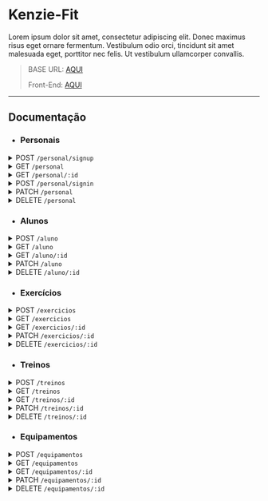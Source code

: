 # **Kenzie-Fit**

Lorem ipsum dolor sit amet, consectetur adipiscing elit. Donec maximus risus eget ornare fermentum. Vestibulum odio orci, tincidunt sit amet malesuada eget, porttitor nec felis. Ut vestibulum ullamcorper convallis.

> <p>BASE URL: <a href="https://academy-api-kenzie.herokuapp.com/">AQUI</a></p>
> <p>Front-End: <a href="https://github.com/thdias00/kenzie-fit">AQUI</a></p>

---

## **Documentação**

- ### **Personais**

<details>
  <summary>POST <code>/personal/signup</code></summary>
<p>Cadastra um novo personal no banco de dados.</p>
Corpo da requisição:

```json
{
  "nome": "José Alves", //Obrigatório
  "email": "jose@alves.com", //Obrigatório
  "cpf": "333.333.333-33", //Obrigatório
  "senha": "Aa*123" //Obrigatório
}
```

Corpo da resposta `201 CREATED`:

```json
{
  "id": 1,
  "nome": "José Alves",
  "email": "jose@alves.com",
  "cpf": "333.333.333-33",
  "alunos": []
}
```

</details>

<details>
  <summary>GET <code>/personal</code></summary>
<p>Retorna uma lista contendo todos os personais cadastrados no banco de dados.</p>
Corpo da requisição:

```
Não há corpo
```

Corpo da resposta `200 OK`:

```json
{
  "personal": [
    {
      "id": 1,
      "nome": "José Alves",
      "email": "jose@alves.com",
      "cpf": "333.333.333-33",
      "alunos": []
    }
  ]
}
```

</details>

<details>
  <summary>GET <code>/personal/:id</code></summary>
<p>Retorna as informações do personal indicado na url</p>
Corpo da requisição:

```
Não há corpo
```

Corpo da resposta `200 OK`:

```json
{
  "id": 1,
  "nome": "José Alves",
  "email": "jose1@email.com",
  "cpf": "333.333.333-32",
  "alunos": []
}
```

</details>

<details>
  <summary>POST <code>/personal/signin</code></summary>
<p>Realiza o login de um personal já cadastrado no banco de dados.</p>
Corpo da requisição:

```json
{
  "email": "jose@alves.com", //Obrigatório
  "senha": "Aa*123" //Obrigatório
}
```

Corpo da resposta `200 OK`:

```json
{
  "token": "eyJhbGciOiJIUzI1NiIsInR5cCI6IkpXVCJ9.eyJzdWIiOiIxMjM0NTY3ODkwIiwibmFtZSI6IkpvaG4gRG9lIiwiaWF0IjoxNTE2MjM5MDIyfQ.SflKxwRJSMeKKF2QT4fwpMeJf36POk6yJV_adQssw5c"
}
```

</details>

<details>
  <summary>PATCH <code>/personal</code></summary>
<p>Atualiza as informações de um personal já cadastrado no banco de dados.</p>
Corpo da requisição:

```json
{
  "nome": "josé Alvez"
}
```

Corpo da resposta `201 CREATED`:

```json
{
  "id": 1,
  "nome": "José Alvez",
  "email": "jose@alves.com",
  "cpf": "333.333.333-33",
  "alunos": []
}
```

</details>

<details>
  <summary>DELETE <code>/personal</code></summary>
<p>Realiza o login de um personal já cadastrado no banco de dados.</p>
Corpo da requisição:

```json
Não há corpo
```

Corpo da resposta `204 NO CONTENT`:

```json
Não há corpo
```

</details>

- ### **Alunos**

<details>
  <summary>POST <code>/aluno</code></summary>
<p>Cadastra um novo aluno no banco de dados.</p>
Corpo da requisição:

```json
{
  "nome": "Antonio Ruiz",
  "telefone": "(99)99999-9999",
  "email": "antonio@email.com",
  "peso": 80,
  "altura": 1.75
}
```

Corpo da resposta `201 CREATED`:

```json
{
  "nome": "Antonio Ruiz",
  "telefone": "(99)99999-9999",
  "email": "antonio@email.com",
  "peso": 80,
  "altura": 1.75,
  "id": 1,
  "imc": 26.1,
  "personal": {
    "id": 1,
    "nome": "José Alvez",
    "cpf": "333.333.333-33"
  }
}
```

</details>

<details>
  <summary>GET <code>/aluno</code></summary>
<p>Retorna uma lista contendo todos os alunos cadastrados no banco de dados.</p>
Corpo da requisição:

```json
Não há corpo
```

Corpo da resposta `200 OK`:

```json
{
    "alunos": [
        {
        "id": 1,
        "nome": "Antonio Luiz",
        "telefone": "(99)99999-9999",
        "email": "antonio@email.com",
        "peso": 80,
        "altura": 1.75,
        "imc": 26.1,
        "treinos": [
            {"id": 1,
            "nome": "A",
            "personal": {
                "nome": "José Alvez",
                "email": "jose@alves.com",
                "cpf": "333.333.333-33"
            },
            "dia": "Segunda-Feira",
            "exercicios": [
                {
                    "id": 1,
                    "nome": "Supino Reto",
                    "execução": {
                        "id": 1,
                        "series": 3,
                        "repetições": 10,
                        "carga": "10kg de cada lado"
                },
                "aparelho": {
                    "id": 1,
                    "nome": "Máquina Supino",
                    "código": 1
                }
                },
                {
                    "id": 2,
                    "nome": "Pack Deck",
                    "execução": {
                        "id": 2,
                        "series": 4,
                        "repetições": 12,
                        "carga": "40kg"
                    },
                    {"aparelho": {
                        "id": 2,
                        "nome": "Pack Deck",
                        "código": 5
                    }
                    }
                }
            ]
            }
        ]
        }
    ]
}
```

</details>

<details>
  <summary>GET <code>/aluno/:id</code></summary>
<p>Retorna as informações do aluno indicado na url.</p>
Corpo da requisição:

```json
Não há corpo
```

Corpo da resposta `200 OK`:

```json
{
    "id": 1,
    "nome": "Antonio Luiz",
    "telefone": "(99)99999-9999",
    "email": "antonio@email.com",
    "peso": 80,
    "altura": 1.75,
    "imc": 26.1,
    "treinos": [
        {"id": 1,
        "nome": "A",
        "personal": {
            "nome": "José Alvez",
            "email": "jose@alves.com",
            "cpf": "333.333.333-33"
        },
        "dia": "Segunda-Feira",
        "exercicios": [
            {
                "id": 1,
                "nome": "Supino Reto",
                "execução": {
                    "id": 1,
                    "series": 3,
                    "repetições": 10,
                    "carga": "10kg de cada lado"
            },
            "aparelho": {
                "id": 1,
                "nome": "Máquina Supino",
                "código": 1
            }
            },
            {
                "id": 2,
                "nome": "Pack Deck",
                "execução": {
                    "id": 2,
                    "series": 4,
                    "repetições": 12,
                    "carga": "40kg"
                },
                {"aparelho": {
                    "id": 2,
                    "nome": "Pack Deck",
                    "código": 5
                }
                }
            }
        ]
        }
    ]
}
```

</details>

<details>
  <summary>PATCH <code>/aluno</code></summary>
<p>Atualiza as informações de um aluno no banco de dados.</p>
Corpo da requisição:

```json
{
  "nome": "Antonio Luiz"
}
```

Corpo da resposta `201 CREATED`:

```json
{
  "nome": "Antonio Luiz",
  "telefone": "(99)99999-9999",
  "email": "antonio@email.com",
  "peso": 80,
  "altura": 1.75,
  "imc": 26.1
}
```

</details>

<details>
  <summary>DELETE <code>/aluno/:id</code></summary>
<p>Deleta um aluno do banco de dados.</p>
Corpo da requisição:

```json
Não há corpo
```

Corpo da resposta `204 NO CONTENT`:

```json
Não há corpo
```

</details>

- ### **Exercícios**

<details>
  <summary>POST <code>/exercicios</code></summary>
<p>Cadastra um novo exercício no banco de dados.</p>
Corpo da requisição:

```json
{
  "nome": "Supino Reto",
  "series": 4,
  "repeticoes": 15,
  "carga": "10kg cada lado",
  "estimulo": "Peito",
  "aparelho": "Supino"
}
```

Corpo da resposta `201 CREATED`:

```json
{
  "nome": "Supino Reto",
  "estimulo": "Peito",
  "aparelho": {
    "id": 1,
    "nome": "Supino",
    "código": 2
  },
  "id": 1,
  "execucao": {
    "series": 4,
    "repeticoes": 15,
    "carga": "10kg cada lado"
  }
}
```

</details>

<details>
  <summary>GET <code>/exercicios</code></summary>
<p>Retorna uma lista contendo todos os exercícios cadastrados no banco de dados.</p>
Corpo da requisição:

```json
Não há corpo
```

Corpo da resposta `200 OK`:

```json
{
  "exercicios": [
    {
      "id": 1,
      "nome": "Supino Reto",
      "execucao": {
        "series": 4,
        "repetições": 10,
        "carga": "10 kg de cada lado"
      },
      "aparelho": {
        "id": 1,
        "nome": "Supino",
        "código": 2
      }
    }
  ]
}
```

</details>

<details>
  <summary>GET <code>/exercicios/:id</code></summary>
<p>Retorna as informações do exercício indicado na url.</p>
Corpo da requisição:

```json
Não há corpo
```

Corpo da resposta `200 OK`:

```json
{
  "id": 1,
  "nome": "Supino Reto",
  "execucao": {
    "series": 4,
    "repetições": 10,
    "carga": "10 kg de cada lado"
  },
  "aparelho": {
    "id": 1,
    "nome": "Supino",
    "código": 2
  }
}
```

</details>

<details>
  <summary>PATCH <code>/exercicios/:id</code></summary>
<p>Atualiza as informações de um exercício no banco de dados.</p>
Corpo da requisição:

```json
{
  "repetições": 10
}
```

Corpo da resposta `201 CREATED`:

```json
{
  "id": 1,
  "nome": "Supino Reto",
  "execucao": {
    "series": 4,
    "repeticoes": 10,
    "carga": "10kg de cada lado"
  },
  "aparelho": {
    "id": 1,
    "nome": "Supino",
    "código": 2
  }
}
```

</details>

<details>
  <summary>DELETE <code>/exercicios/:id</code></summary>
<p>Deleta um exercício do banco de dados.</p>
Corpo da requisição:

```json
Não há corpo
```

Corpo da resposta `204 NO CONTENT`:

```json
Não há corpo
```

</details>

- ### **Treinos**

<details>
  <summary>POST <code>/treinos</code></summary>
<p>Cadastra um novo treino no banco de dados.</p>
Corpo da requisição:

```json
{
  "nome": "A",
  "personal": "José Alves Santos",
  "aluno": "Antonio Luiz",
  "dia": "Segunda-Feira",
  "exercicios": ["Supino Reto", "Peck Deck"]
}
```

Corpo da resposta `201 CREATED`:

```json
{
  "nome": "A",
  "personal": {
    "nome": "José Alvez",
    "email": "jose@alves.com",
    "cpf": "333.333.333-33"
  },
  "aluno": {
    "nome": "Antonio Luiz",
    "telefone": "(99)99999-9999",
    "email": "antonio@email.com",
    "peso": 80,
    "altura": 1.75,
    "IMC": 26.12
  },
  "dia": "Segunda-Feira",
  "exercicios": [
    {
      "id": 1,
      "nome": "Supino Reto",
      "execucao": {
        "id": 1,
        "series": 3,
        "repeticoes": 10,
        "carga": "10kg cada lado"
      },
      "aparelho": {
        "id": 1,
        "nome": "Supino",
        "código": 2
      }
    },
    {
      "id": 2,
      "nome": "Pack Deck",
      "execucao": {
        "id": 2,
        "series": 4,
        "repeticoes": 12,
        "carga": "40kg"
      },
      "aparelho": {
        "id": 2,
        "nome": "Pack Deck",
        "código": 5
      }
    }
  ],
  "id": 1
}
```

</details>

<details>
  <summary>GET <code>/treinos</code></summary>
<p>Retorna uma lista contendo todos os treinos cadastrados no banco de dados.</p>
Corpo da requisição:

```json
Não há corpo
```

Corpo da resposta `200 OK`:

```json
{
  "treinos": [
    {
      "id": 1,
      "nome": "A",
      "personal": {
        "nome": "Jose Alvez",
        "email": "jose@alves.com",
        "cpf": "333.333.333-33"
      },
      "aluno": {
        "nome": "Antonio luiz",
        "telefone": "(99)99999-9999",
        "email": "antonio@email.com",
        "peso": 80,
        "altura": 1.75,
        "imc": 26.12
      },
      "exercicios": [
        {
          "id": 3,
          "nome": "Crossover",
          "execucao": {
            "id": 3,
            "series": 3,
            "repeticoes": 15,
            "carga": "5kg de cada lado"
          },
          "aparelho": {
            "id": 3,
            "nome": "Cross",
            "código": 8
          }
        },
        {
          "id": 2,
          "nome": "Pack Deck",
          "execucao": {
            "id": 2,
            "series": 4,
            "repeticoes": 12,
            "carga": "40kg"
          },
          "aparelho": {
            "id": 2,
            "nome": "Pack Deck",
            "código": 5
          }
        }
      ]
    }
  ]
}
```

</details>

<details>
  <summary>GET <code>/treinos/:id</code></summary>
<p>Retorna as informações do treino indicado na url.</p>
Corpo da requisição:

```json
Não há corpo
```

Corpo da resposta `200 OK`:

```json
{
  "id": 1,
  "nome": "A",
  "personal": {
    "nome": "Jose Alvez",
    "email": "jose@alves.com",
    "cpf": "333.333.333-33"
  },
  "aluno": {
    "nome": "Antonio luiz",
    "telefone": "(99)99999-9999",
    "email": "antonio@email.com",
    "peso": 80,
    "altura": 1.75,
    "imc": 26.12
  },
  "exercicios": [
    {
      "id": 3,
      "nome": "Crossover",
      "execucao": {
        "id": 3,
        "series": 3,
        "repeticoes": 15,
        "carga": "5kg de cada lado"
      },
      "aparelho": {
        "id": 3,
        "nome": "Cross",
        "código": 8
      }
    },
    {
      "id": 2,
      "nome": "Pack Deck",
      "execucao": {
        "id": 2,
        "series": 4,
        "repeticoes": 12,
        "carga": "40kg"
      },
      "aparelho": {
        "id": 2,
        "nome": "Pack Deck",
        "código": 5
      }
    }
  ]
}
```

</details>

<details>
  <summary>PATCH <code>/treinos/:id</code></summary>
<p>Atualiza as informações de um treino no banco de dados.</p>
Corpo da requisição:

```json
{
  "exercicios": ["Crossover", "Pack Deck"]
}
```

Corpo da resposta `201 CREATED`:

```json
{
  "exercicios": [
    {
      "id": 3,
      "repetições": "15",
      "series": 3,
      "nome": "Crossover",
      "carga": "5kg de cada lado",
      "aparelho": {
        "id": 3,
        "nome": "Cross",
        "código": 8
      }
    },
    {
      "id": 2,
      "nome": "Peck Deck",
      "series": 4,
      "repetições": "12",
      "carga": "40kg",
      "aparelho": {
        "id": 2,
        "nome": "Pack Deck",
        "código": 5
      }
    }
  ],
  "id": 1,
  "nome": ["A"],
  "personal": {
    "nome": "Jose Alvez",
    "email": "jose@alves.com",
    "cpf": "333.333.333-33"
  },
  "aluno": {
    "nome": "Antonio Luiz",
    "telefone": "(99)99999-9999",
    "email": "antonio@email.com",
    "peso": 80,
    "altura": 1.75,
    "imc": 26.12
  }
}
```

</details>

<details>
  <summary>DELETE <code>/treinos/:id</code></summary>
<p>Deleta um treino do banco de dados.</p>
Corpo da requisição:

```json
Não há corpo
```

Corpo da resposta `204 NO CONTENT`:

```json
Não há corpo
```

</details>

- ### **Equipamentos**

<details>
  <summary>POST <code>/equipamentos</code></summary>
<p>Cadastra um novo equipamento no banco de dados.</p>
Corpo da requisição:

```json
{
  "nome": "Supino",
  "codigo": 1
}
```

Corpo da resposta `201 CREATED`:

```json
{
  "nome": "Supino",
  "codigo": 1,
  "id": 1
}
```

</details>

<details>
  <summary>GET <code>/equipamentos</code></summary>
<p>Retorna uma lista contendo todos os equipamentos cadastrados no banco de dados.</p>
Corpo da requisição:

```json
Não há corpo
```

Corpo da resposta `200 OK`:

```json
{
  "equipamentos": [
    {
      "id": 1,
      "nome": "Máquina de Supino",
      "codigo": 1
    }
  ]
}
```

</details>

<details>
  <summary>GET <code>/equipamentos/:id</code></summary>
<p>Retorna as informações do equipamento indicado na url.</p>
Corpo da requisição:

```json
Não há corpo
```

Corpo da resposta `200 OK`:

```json
{
  "id": 1,
  "nome": "Máquina de Supino",
  "codigo": 1
}
```

</details>

<details>
  <summary>PATCH <code>/equipamentos/:id</code></summary>
<p>Atualiza as informações de um equipamento no banco de dados.</p>
Corpo da requisição:

```json
{
  "nome": "Máquina de Supino"
}
```

Corpo da resposta `201 CREATED`:

```json
{
  "nome": "Máquina de Supino",
  "codigo": 1,
  "id": 1
}
```

</details>

<details>
  <summary>DELETE <code>/equipamentos/:id</code></summary>
<p>Deleta um equipamento do banco de dados.</p>
Corpo da requisição:

```json
Não há corpo
```

Corpo da resposta `204 NO CONTENT`:

```json
Não há corpo
```

</details>
